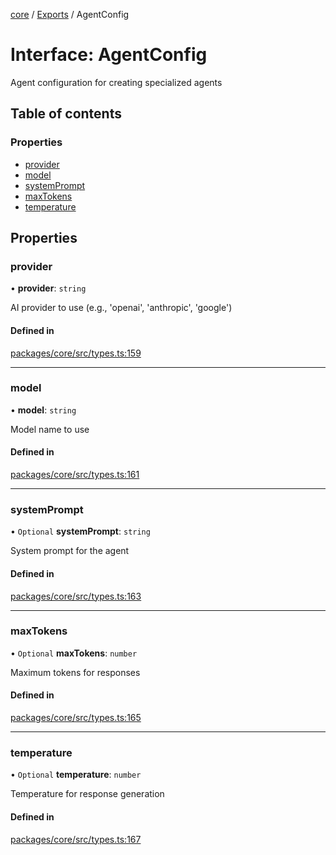 <!-- 
 ⚠️  AUTO-GENERATED FILE - DO NOT EDIT MANUALLY
 This file is automatically generated by scripts/docs-generator.js
 To make changes, edit the source TypeScript files or update the generator script
-->

[core](../../) / [Exports](../modules) / AgentConfig

# Interface: AgentConfig

Agent configuration for creating specialized agents

## Table of contents

### Properties

- [provider](AgentConfig#provider)
- [model](AgentConfig#model)
- [systemPrompt](AgentConfig#systemprompt)
- [maxTokens](AgentConfig#maxtokens)
- [temperature](AgentConfig#temperature)

## Properties

### provider

• **provider**: `string`

AI provider to use (e.g., 'openai', 'anthropic', 'google')

#### Defined in

[packages/core/src/types.ts:159](https://github.com/woojubb/robota/blob/99dadbf06916eba8bc2a112b20eb18f9ab438c3e/packages/core/src/types.ts#L159)

___

### model

• **model**: `string`

Model name to use

#### Defined in

[packages/core/src/types.ts:161](https://github.com/woojubb/robota/blob/99dadbf06916eba8bc2a112b20eb18f9ab438c3e/packages/core/src/types.ts#L161)

___

### systemPrompt

• `Optional` **systemPrompt**: `string`

System prompt for the agent

#### Defined in

[packages/core/src/types.ts:163](https://github.com/woojubb/robota/blob/99dadbf06916eba8bc2a112b20eb18f9ab438c3e/packages/core/src/types.ts#L163)

___

### maxTokens

• `Optional` **maxTokens**: `number`

Maximum tokens for responses

#### Defined in

[packages/core/src/types.ts:165](https://github.com/woojubb/robota/blob/99dadbf06916eba8bc2a112b20eb18f9ab438c3e/packages/core/src/types.ts#L165)

___

### temperature

• `Optional` **temperature**: `number`

Temperature for response generation

#### Defined in

[packages/core/src/types.ts:167](https://github.com/woojubb/robota/blob/99dadbf06916eba8bc2a112b20eb18f9ab438c3e/packages/core/src/types.ts#L167)

